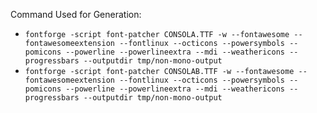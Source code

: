 Command Used for Generation:

- `fontforge -script font-patcher CONSOLA.TTF -w --fontawesome --fontawesomeextension --fontlinux --octicons --powersymbols --pomicons --powerline --powerlineextra --mdi --weathericons --progressbars --outputdir tmp/non-mono-output`
- `fontforge -script font-patcher CONSOLAB.TTF -w --fontawesome --fontawesomeextension --fontlinux --octicons --powersymbols --pomicons --powerline --powerlineextra --mdi --weathericons --progressbars --outputdir tmp/non-mono-output`
